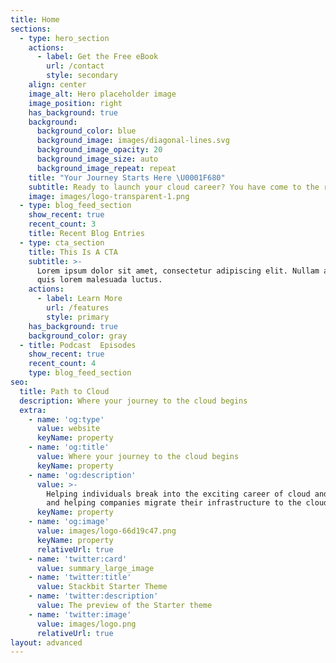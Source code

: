 ```yaml
---
title: Home
sections:
  - type: hero_section
    actions:
      - label: Get the Free eBook
        url: /contact
        style: secondary
    align: center
    image_alt: Hero placeholder image
    image_position: right
    has_background: true
    background:
      background_color: blue
      background_image: images/diagonal-lines.svg
      background_image_opacity: 20
      background_image_size: auto
      background_image_repeat: repeat
    title: "Your Journey Starts Here \U0001F680"
    subtitle: Ready to launch your cloud career? You have come to the right place!
    image: images/logo-transparent-1.png
  - type: blog_feed_section
    show_recent: true
    recent_count: 3
    title: Recent Blog Entries
  - type: cta_section
    title: This Is A CTA
    subtitle: >-
      Lorem ipsum dolor sit amet, consectetur adipiscing elit. Nullam a metus
      quis lorem malesuada luctus.
    actions:
      - label: Learn More
        url: /features
        style: primary
    has_background: true
    background_color: gray
  - title: Podcast  Episodes
    show_recent: true
    recent_count: 4
    type: blog_feed_section
seo:
  title: Path to Cloud
  description: Where your journey to the cloud begins
  extra:
    - name: 'og:type'
      value: website
      keyName: property
    - name: 'og:title'
      value: Where your journey to the cloud begins
      keyName: property
    - name: 'og:description'
      value: >-
        Helping individuals break into the exciting career of cloud and DevOps,
        and helping companies migrate their infrastructure to the cloud
      keyName: property
    - name: 'og:image'
      value: images/logo-66d19c47.png
      keyName: property
      relativeUrl: true
    - name: 'twitter:card'
      value: summary_large_image
    - name: 'twitter:title'
      value: Stackbit Starter Theme
    - name: 'twitter:description'
      value: The preview of the Starter theme
    - name: 'twitter:image'
      value: images/logo.png
      relativeUrl: true
layout: advanced
---
```


